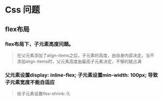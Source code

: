 # Css 问题

## flex布局

### flex布局下，子元素高度问题。
> 在父元素添加了align-items之后，子元素的高度，由自身内容决定。当不添加align-items时，父元素高度由最高子元素决定，不够的就占满

### 父元素设置display: inline-flex; 子元素设置min-width: 100px; 导致子元素宽度不能自适应
> 给子元素设置flex-shrink: 0;
